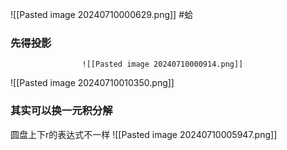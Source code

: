![[Pasted image 20240710000629.png]]
#蛤 
### 先得投影
					![[Pasted image 20240710000914.png]]
![[Pasted image 20240710010350.png]]

### 其实可以换一元积分解
圆盘上下r的表达式不一样
![[Pasted image 20240710005947.png]]